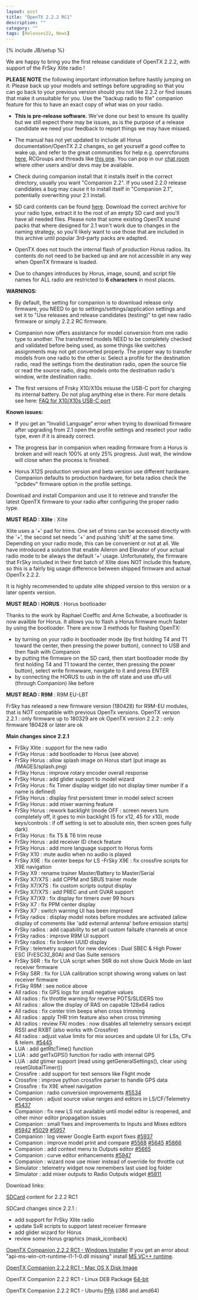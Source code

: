 ```yaml
---
layout: post
title: "OpenTX 2.2.2 RC1"
description: ""
category: ""
tags: [Releases22, News]
---
```

{% include JB/setup %}

We are happy to bring you the first release candidate of OpenTX 2.2.2, with support of the FrSky Xlite radio !

**PLEASE NOTE** the following important information before hastily jumping on it:
Please back up your models and settings before upgrading so that you can go back to your previous version should you not like 2.2.2 or find issues that make it unsuitable for you. Use the "backup radio to file" companion feature for this to have an exact copy of what was on your radio.

- **This is pre-release software.** We've done our best to ensure its quality but we still expect there may be issues, as is the purpose of a release candidate we need your feedback to report things we may have missed.

- The manual has not yet updated to include all Horus documentation/OpenTX 2.2 changes, so get yourself a good coffee to wake up, and refer to the great communities for help e.g. openrcforums [here](http://openrcforums.com/forum/viewforum.php?f=45), RCGroups and threads like [this one](https://www.rcgroups.com/forums/showthread.php?2823315-OpenTx-2-2). You can pop in our [chat room](https://chat.open-tx.org) where other users and/or devs may be available.

- Check during companion install that it installs itself in the correct directory, usually you want "Companion 2.2". If you used 2.2.0 release candidates a bug may cause it to install itself in "Companion 2.1", potentially overwriting your 2.1 install.

- SD card contents can be found [here](http://downloads.open-tx.org/2.2/rc/sdcard/). Download the correct archive for your radio type, extract it to the root of an empty SD card and you'll have all needed files. Please note that some existing OpenTX sound packs that where designed for 2.1 won't work due to changes in the naming strategy, so you'll likely want to use those that are included in this archive until popular 3rd-party packs are adapted.

- OpenTX does not touch the internal flash of production Horus radios. Its contents do not need to be backed up and are not accessible in any way when OpenTX firmware is loaded.

- Due to changes introduces by Horus, image, sound, and script file names for ALL radio are restricted to **6 characters** in most places.

**WARNINGS:**

- By default, the setting for companion is to download release only firmware, you NEED to go to settings/settings/application settings and set it to "Use releases and release candidates (testing)" to get new radio firmware or simply 2.2.2 RC firmware.

- Companion now offers assistance for model conversion from one radio type to another. The transferred models NEED to be completely checked and validated before being used, as some things like switches assignments may not get converted properly. The proper way to transfer models from one radio to the other is: Select a profile for the destination radio, read the settings from the destination radio, open the source file or read the source radio, drag models onto the destination radio's window, write destination radio.

- The first versions of Frsky X10/X10s misuse the USB-C port for charging its internal battery. Do not plug anything else in there. For more details see here: [FAQ for X10/X10s USB-C port](https://opentx.gitbooks.io/manual-for-opentx-2-2/faq.html#usb-c-port-on-the-frsky-x10-and-x10s)

**Known issues:**

- If you get an "Invalid Language" error when trying to download firmware after upgrading from 2.1 open the profile settings and reselect your radio type, even if it is already correct.
- The progress bar in companion when reading firmware from a Horus is broken and will reach 100% at only 25% progress. Just wait, the window will close when the process is finished.

- Horus X12S production version and beta version use different hardware. Companion defaults to production hardware, for beta radios check the "pcbdev" firmware option in the profile settings.

Download and install Companion and use it to retrieve and transfer the latest OpenTX firmware to your radio after configuring the proper radio type.

**MUST READ : Xlite** : Xlite

Xlite uses a '+' pad for trims. One set of trims can be accessed directly with the '+', the second set needs '+' and pushing 'shift' at the same time. Depending on your radio mode, this can be convenient or not at all. We have introduced a solution that enable Aileron and Elevator of your actual radio mode to be always the default '+' usage. Unfortunately, the firmware that FrSky included in their first batch of Xlite does NOT include this feature, so this is a fairly big usage difference between shipped firmware and actual OpenTx  2.2.2.

It is highly recommended to update xlite shipped version to this version or a later opentx version.

**MUST READ : HORUS** : Horus bootloader

Thanks to the work by Raphael Coeffic and Arne Schwabe, a bootloader is now availble for Horus. It allows you to flash a Horus firmware much faster by using the bootloader. There are now 3 methods for flashing OpenTX:
 - by turning on your radio in bootloader mode (by first holding T4 and T1 toward the center, then pressing the power button), connect to USB and then flash with Companion
 - by putting the firmware on the SD card, then start bootloader mode (by first holding T4 and T1 toward the center, then pressing the power button), select write firmwware, navigate to it and press ENTER
 - by connecting the HORUS to usb in the off state and use dfu-util (through Companion) like before

**MUST READ : R9M** : R9M EU-LBT

FrSky has released a new firmware version (180428) for R9M-EU modules, that is NOT compatible with previous OpenTx versions.
OpenTX version 2.2.1 : only firmware up to 180329 are ok
OpenTX version 2.2.2 : only firmware 180428 or later are ok

**Main changes since 2.2.1**
- FrSky Xlite : support for the new radio
- FrSky Horus : add bootloader to Horus (see above)
- FrSky Horus : allow splash image on Horus start (put image as /IMAGES/splash.png)
- FrSky Horus : improve rotary encoder overall response
- FrSky Horus : add glider support to model wizard
- FrSky Horus : fix Timer display widget (do not display timer number if a name is defined)
- FrSky Horus : display first persistent timer in model select screen
- FrSky Horus : add mixer warning feature
- FrSky Horus : rework backlight (mode OFF : screen nevers turn completely off, it goes to min backlight (5 for x12, 45 for x10), mode keys/controls : if off setting is set to absolute min, then screen goes fully dark)
- FrSky Horus : fix T5 & T6 trim reuse
- FrSky Horus : add receiver ID check feature
- FrSky Horus : add more language support to Horus fonts
- FrSky X10 : mute audio when no audio is played
- FrSky X9E : fix center beeps for LS
 -FrSky X9E : fix crossfire scripts for X9E navigation
- FrSky X9 : rename trainer Master/Battery to Master/Serial
- FrSky X7/X7S : add CPPM and SBUS trainer mode
- FrSky X7/X7S : fix custom scripts output display
- FrSky X7/X7S : add PREC and unit GVAR support
- FrSky X7/X9 : fix display for timers over 99 hours
- FrSky X7 : fix PPM center display
- FrSky X7 : switch warning UI has been improved
- FrSky radios : display model notes before modules are activated (allow display of comments like 'add external antenna' before emission starts)
- FrSky radios : add capability to set all custom failsafe channels at once
- FrSky radios : improve R9M UI support
- FrSky radios : fix broken UUID display
- FrSky : telemetry support for new devices : Dual SBEC & High Power ESC (FrESC32_80A) and Gas Suite sensors
- FrSky S6R : fix for LUA script when S6R do not show Quick Mode on last receiver firmware
- FrSky S8R : fix for LUA calibration script showing wrong values on last receiver firmware
- FrSky R9M : see notice above
- All radios : fix GPS logs for small negative values
- All radios : fix throttle warning for reverse POTS/SLIDERS too
- All radios : allow the display of RAS on capable 128x64 radios
- All radios : fix center trim beeps when cross trimming
- All radios : apply THR trim feature also when cross trimming
- All radios : review FAI modes : now disables all telemetry sensors except RSSI and RXBT (also works with Crossfire)
- All radios : adjust value limits for mix sources and update UI for LSs, CFs & telem. [#5445](https://github.com/opentx/opentx/issues/5445)
- LUA : add getRtcTime() function
- LUA : add getTxGPS() function for radio with internal GPS
- LUA : add gtimer support (read using getGeneralSettings(), clear using resetGlobalTimer())
- Crossfire : add support for text sensors like Flight mode
- Crossfire : improve python crossfire parser to handle GPS data
- Crossfire : fix X9E wheel navigation
- Companion : radio conversion improvements [#5534](https://github.com/opentx/opentx/issues/5534)
- Companion : adjust source value ranges and editors in LS/CF/Telemetry [#5437](https://github.com/opentx/opentx/issues/5437)
- Companion : fix new LS not available until model editor is reopened, and other minor editor propagation issues
- Companion : small fixes and improvements to Inputs and Mixes editors [#5942](https://github.com/opentx/opentx/issues/5942) [#5029](https://github.com/opentx/opentx/issues/5029) [#5957](https://github.com/opentx/opentx/issues/5957)
- Companion : log viewer Google Earth export fixes [#5937](https://github.com/opentx/opentx/issues/5937)
- Companion : improve model print and compare [#5568](https://github.com/opentx/opentx/issues/5568) [#5645](https://github.com/opentx/opentx/issues/5645) [#5866](https://github.com/opentx/opentx/issues/5866)
- Companion : add context menu to Outputs editor [#5665](https://github.com/opentx/opentx/issues/5665)
- Companion : curve editor enhancements [#5947](https://github.com/opentx/opentx/issues/5947)
- Companion : wizard now use mixer instead of override for throttle cut
- Simulator : telemetry widget now remembers last used log folder
- Simulator : add mixer outputs to Radio Outputs widget [#5811](https://github.com/opentx/opentx/issues/5811)

Download links:

[SDCard](http://downloads.open-tx.org/2.2/rc/sdcard/) content for 2.2.2 RC1

SDCard changes since 2.2.1 :
- add support for FrSky Xlite radio
- update SxR scripts to support latest receiver firmware
- add glider wizard for Horus
- review some Horus graphics (mask_iconback)


[OpenTX Companion 2.2.2 RC1 - Windows Installer](https://downloads.open-tx.org/2.2/rc/companion/windows/companion-windows-2.2.2RC1.exe)
If you get an error about "api-ms-win-crt-runtime-I1-1-0.dll missing" install [MS VC++ runtime](https://support.microsoft.com/en-us/help/2999226/update-for-universal-c-runtime-in-windows).

[OpenTX Companion 2.2.2 RC1 - Mac OS X Disk Image](https://downloads.open-tx.org/2.2/rc/companion/macosx/opentx-companion-2.2.2RC1.dmg)

OpenTX Companion 2.2.2 RC1 - Linux DEB Package [64-bit](https://downloads.open-tx.org/2.2/rc/companion/linux/companion22_2.2.2RC1_amd64.deb)

OpenTX Companion 2.2.2 RC1 - Ubuntu [PPA](https://launchpad.net/~opentx-test/+archive/ubuntu/rel/+packages) (i386 and amd64)
